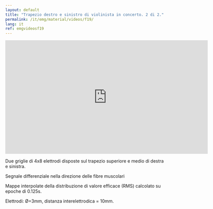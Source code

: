 ```yaml
---
layout: default
title: "Trapezio destro e sinistro di violinista in concerto. 2 di 2."
permalink: /it/emg/material/videos/f19/
lang: it
ref: emgvideosf19
---
```


<iframe width="640" height="360" src="https://www.youtube-nocookie.com/embed/troLGOnZJI0?si=nutX4TORjfR7eiRU" title="YouTube video player" frameborder="0" allow="accelerometer; autoplay; clipboard-write; encrypted-media; gyroscope; picture-in-picture; web-share" allowfullscreen></iframe>

Due griglie di 4x8 elettrodi disposte sul trapezio superiore e medio di destra e  sinistra. 

Segnale differenziale nella direzione delle fibre muscolari

Mappe interpolate della distribuzione di valore efficace (RMS) calcolato su epoche di 0.125s.

Elettrodi: Ø=3mm, distanza interelettrodica = 10mm.